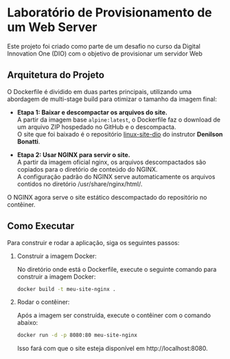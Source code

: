 # Laboratório de Provisionamento de um Web Server

Este projeto foi criado como parte de um desafio no curso da Digital Innovation One (DIO) com o objetivo de provisionar um servidor Web

## Arquitetura do Projeto

O Dockerfile é dividido em duas partes principais, utilizando uma abordagem de multi-stage build para otimizar o tamanho da imagem final:
- **Etapa 1: Baixar e descompactar os arquivos do site.**  
  A partir da imagem base `alpine:latest`, o Dockerfile faz o download de um arquivo ZIP hospedado no GitHub e o descompacta.  
  O site que foi baixado é o repositório [linux-site-dio](https://github.com/denilsonbonatti/linux-site-dio) do instrutor **Denilson Bonatti**.  

- **Etapa 2: Usar NGINX para servir o site.**  
  A partir da imagem oficial nginx, os arquivos descompactados são copiados para o diretório de conteúdo do NGINX.  
  A configuração padrão do NGINX serve automaticamente os arquivos contidos no diretório /usr/share/nginx/html/.

O NGINX agora serve o site estático descompactado do repositório no contêiner.

## Como Executar

Para construir e rodar a aplicação, siga os seguintes passos:

1. Construir a imagem Docker:

    No diretório onde está o Dockerfile, execute o seguinte comando para construir a imagem Docker:

    ```bash
    docker build -t meu-site-nginx .
    ```

2. Rodar o contêiner:

    Após a imagem ser construída, execute o contêiner com o comando abaixo:

    ```bash
    docker run -d -p 8080:80 meu-site-nginx
    ```

    Isso fará com que o site esteja disponível em http://localhost:8080.